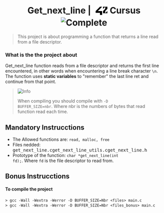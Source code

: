 <!--HEADER-->
<h1 align="center"> Get_next_line | 
 <picture>
  <source media="(prefers-color-scheme: dark)" srcset="https://raw.githubusercontent.com/josephcheel/42-Cursus/main/resources/42_Logo_White.svg">
  <img alt="42" width=40 align="center" src="https://raw.githubusercontent.com/josephcheel/42-Cursus/main/resources/42_Logo.svg">
 </picture>
 Cursus 
  <img alt="Complete" src="https://raw.githubusercontent.com/Mqxx/GitHub-Markdown/main/blockquotes/badge/dark-theme/complete.svg">
</h1>
<!--FINISH HEADER-->

> This project is about programming a function that returns a line read from a file descriptor.

### What is the the project about
Get_next_line function reads from a file descriptor and returns the first line encountered, in other words when encountering a line break character <code>\n</code>. The function uses **static variables** to "remember" the last line ret and continue from that point. 

> <picture>
>   <source media="(prefers-color-scheme: light)" srcset="https://raw.githubusercontent.com/Mqxx/GitHub-Markdown/main/blockquotes/badge/light-theme/info.svg">
>   <img alt="Info" src="https://raw.githubusercontent.com/Mqxx/GitHub-Markdown/main/blockquotes/badge/dark-theme/info.svg">
> </picture><br>
>
> When compiling you should compile with <code>-D BUFFER_SIZE=nbr</code>. Where nbr is the numbers of bytes that read function read each time.

## Mandatory Instrucctions
* The Allowed functions are: <code>read, malloc, free</code>
* Files nedded: <kbd>get_next_line.c</kbd><kbd>get_next_line_utils.c</kbd><kbd>get_next_line.h</kbd>
* Prototype of the function: <code>char *get_next_line(int fd);</code>. Where <code>fd</code> is the file descriptor to read from.
## Bonus Instrucctions

#### To compile the project
```shell
> gcc -Wall -Wextra -Werror -D BUFFER_SIZE=Nbr <files> main.c
> gcc -Wall -Wextra -Werror -D BUFFER_SIZE=Nbr <files_bonus> main.c 
```
